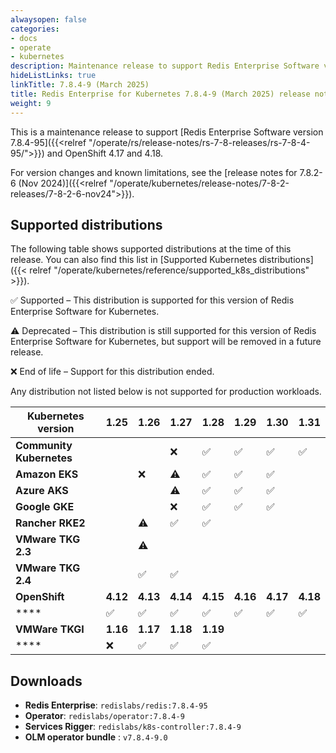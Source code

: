 ```yaml
---
alwaysopen: false
categories:
- docs
- operate
- kubernetes
description: Maintenance release to support Redis Enterprise Software version 7.8.4-95.
hideListLinks: true
linkTitle: 7.8.4-9 (March 2025)
title: Redis Enterprise for Kubernetes 7.8.4-9 (March 2025) release notes
weight: 9
---
```


This is a maintenance release to support [Redis Enterprise Software version 7.8.4-95]({{<relref "/operate/rs/release-notes/rs-7-8-releases/rs-7-8-4-95/">}}) and OpenShift 4.17 and 4.18.

For version changes and known limitations, see the [release notes for 7.8.2-6 (Nov 2024)]({{<relref "/operate/kubernetes/release-notes/7-8-2-releases/7-8-2-6-nov24">}}).

## Supported distributions

The following table shows supported distributions at the time of this release. You can also find this list in [Supported Kubernetes distributions]({{< relref "/operate/kubernetes/reference/supported_k8s_distributions" >}}).

<span title="Check mark icon">&#x2705;</span> Supported – This distribution is supported for this version of Redis Enterprise Software for Kubernetes.

<span title="Deprecation warning" class="font-serif">:warning:</span> Deprecated – This distribution is still supported for this version of Redis Enterprise Software for Kubernetes, but support will be removed in a future release.

<span title="X icon">&#x274c;</span> End of life – Support for this distribution ended.

Any distribution not listed below is not supported for production workloads.

| **Kubernetes version** | **1.25** | **1.26** | **1.27** | **1.28** | **1.29** | **1.30** | **1.31** |
|---|---|---|---|---|---|---|---|
| **Community Kubernetes** |  |  | <span title="X icon">&#x274c;</span> | <span title="Check mark icon">&#x2705;</span> | <span title="Check mark icon">&#x2705;</span> | <span title="Check mark icon">&#x2705;</span> | <span title="Check mark icon">&#x2705;</span> |
| **Amazon EKS** |  | <span title="X icon">&#x274c;</span> | <span title="Deprecation warning" class="font-serif">:warning:</span> | <span title="Check mark icon">&#x2705;</span> | <span title="Check mark icon">&#x2705;</span> | <span title="Check mark icon">&#x2705;</span> |  |
| **Azure AKS** |  |  | <span title="Deprecation warning" class="font-serif">:warning:</span> | <span title="Check mark icon">&#x2705;</span> | <span title="Check mark icon">&#x2705;</span> | <span title="Check mark icon">&#x2705;</span> |  |
| **Google GKE** |  |  | <span title="X icon">&#x274c;</span> | <span title="Check mark icon">&#x2705;</span> | <span title="Check mark icon">&#x2705;</span> | <span title="Check mark icon">&#x2705;</span> |  |
| **Rancher RKE2** |  | <span title="Deprecation warning" class="font-serif">:warning:</span> | <span title="Check mark icon">&#x2705;</span> | <span title="Check mark icon">&#x2705;</span> |  |  |  |
| **VMware TKG 2.3** |  | <span title="Deprecation warning" class="font-serif">:warning:</span> |  |  |  |  |  |
| **VMware TKG 2.4** |  | <span title="Check mark icon">&#x2705;</span> | <span title="Check mark icon">&#x2705;</span> |  |  |  |  |
| **OpenShift** | **4.12** | **4.13** | **4.14** | **4.15** | **4.16** | **4.17** | **4.18** |
| **** | <span title="Check mark icon">&#x2705;</span> | <span title="Check mark icon">&#x2705;</span> | <span title="Check mark icon">&#x2705;</span> | <span title="Check mark icon">&#x2705;</span> | <span title="Check mark icon">&#x2705;</span> | <span title="Check mark icon">&#x2705;</span> | <span title="Check mark icon">&#x2705;</span> |
| **VMWare TKGI** | **1.16** | **1.17** | **1.18** | **1.19** |  |  |  |
| **** | <span title="X icon">&#x274c;</span> | <span title="Check mark icon">&#x2705;</span> | <span title="Check mark icon">&#x2705;</span> | <span title="Check mark icon">&#x2705;</span> |  |  |  |

## Downloads

- **Redis Enterprise**: `redislabs/redis:7.8.4-95`
- **Operator**: `redislabs/operator:7.8.4-9`
- **Services Rigger**: `redislabs/k8s-controller:7.8.4-9`
- **OLM operator bundle** : `v7.8.4-9.0`